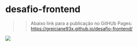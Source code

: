 # desafio-frontend <br/> 
>> Abaixo link para a publicação no GitHUb Pages: <br/> 
https://greiciane93x.github.io/desafio-frontend/ <br/> 

<img src="https://media.tenor.com/images/a6e37c08e0672e32500a805c53059f39/tenor.gif" /> 
